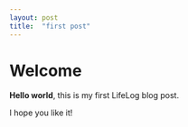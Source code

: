 ```yaml
---
layout: post
title:  "first post"
---
```

 
 # Welcome
 
 **Hello world**, this is my first LifeLog blog post.
 
 I hope you like it!
